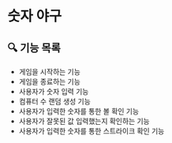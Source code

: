 # 숫자 야구

## 🔍 기능 목록

- 게임을 시작하는 기능
- 게임을 종료하는 기능
- 사용자가 숫자 입력 기능
- 컴퓨터 수 랜덤 생성 기능
- 사용자가 입력한 숫자를 통한 볼 확인 기능
- 사용자가 잘못된 값 입력했는지 확인하는 기능
- 사용자가 입력한 숫자를 통한 스트라이크 확인 기능
